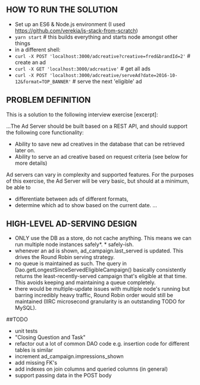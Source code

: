 ## HOW TO RUN THE SOLUTION
- Set up an ES6 & Node.js environment (I used https://github.com/verekia/js-stack-from-scratch)
- `yarn start` # this builds everything and starts node amongst other things
- in a different shell:
- `curl -X POST 'localhost:3000/adcreative?creative=fred&brandId=2'` # create an ad
- `curl -X GET 'localhost:3000/adcreative'` # get all ads
- `curl -X POST 'localhost:3000/adcreative/serveAd?date=2016-10-12&format=TOP_BANNER'` # serve the next 'eligible' ad

## PROBLEM DEFINITION
This is a solution to the following interview exercise [excerpt]:

...The Ad Server should be built based on a REST API, and should support the following core functionality:

- Ability to save new ad creatives in the database that can be retrieved later on.
- Ability to serve an ad creative based on request criteria (see below for more details)

Ad servers can vary in complexity and supported features. For the purposes of this exercise, the Ad Server will be very basic, but should at a minimum, be able to 
- differentiate between ads of different formats, 
- determine which ad to show based on the current date. 
...

## HIGH-LEVEL AD-SERVING DESIGN
- ONLY use the DB as a store, do not cache anything. This means we can run multiple node instances safely*. * safely-ish.
- whenever an ad is shown, ad_campaign.last_served is updated. This drives the Round Robin serving strategy.
- no queue is maintained as such. The query in Dao.getLongestSinceServedEligibleCampaign() basically consistently returns the least-recently-served campaign that's eligible at that time. This avoids keeping and maintaining a queue completely.
- there would be multiple-update issues with multiple node's running but barring incredibly heavy traffic, Round Robin order would still be maintained (IIRC microsecond granularity is an outstanding TODO for MySQL).

##TODO
- unit tests
- "Closing Question and Task"
- refactor out a lot of common DAO code e.g. insertion code for different tables is similar
- increment ad_campaign.impressions_shown
- add missing FK's
- add indexes on join columns and queried columns (in general)
- support passing data in the POST body
